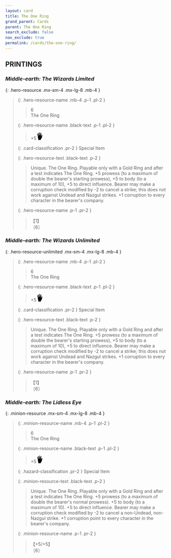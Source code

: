```yaml
---
layout: card
title: The One Ring
grand_parent: Cards
parent: The One Ring
search_exclude: false
nav_exclude: true
permalink: /cards/the-one-ring/
---
```


## PRINTINGS


### _Middle-earth: The Wizards Limited_

{: .hero-resource .mx-sm-4 .mx-lg-8 .mb-4 }
> {: .hero-resource-name .mb-4 .p-1 .pl-2 }
> > <div class="card-mp">6</div>
> > <div class="card-name">The One Ring</div>
>
> {: .hero-resource-name .black-text .p-1 .pl-2 }
> > +5![](/assets/images/di.svg)
>
> {: .card-classification .pr-2 }
> Special Item
>
> {: .hero-resource-text .black-text .p-2 }
> > Unique. The One Ring. Playable only with a Gold Ring and after a test indicates The One Ring. +5 prowess (to a maximum of double the bearer's starting prowess), +5 to body (to a maximum of 10), +5 to direct influence. Bearer may make a corruption check modified by -2 to cancel a strike; this does not work against Undead and Nazgul strikes. +1 corruption to every character in the bearer's company. 
> 
> {: .hero-resource-name .p-1 .pr-2 }
> > <div class="card-shield">【1】</div>
> > <div class="card-corruption">〔6〕</div>

### _Middle-earth: The Wizards Unlimited_

{: .hero-resource-unlimited .mx-sm-4 .mx-lg-8 .mb-4 }
> {: .hero-resource-name .mb-4 .p-1 .pl-2 }
> > <div class="card-mp">6</div>
> > <div class="card-name">The One Ring</div>
>
> {: .hero-resource-name .black-text .p-1 .pl-2 }
> > +5![](/assets/images/di.svg)
>
> {: .card-classification .pr-2 }
> Special Item
>
> {: .hero-resource-text .black-text .p-2 }
> > Unique. The One Ring. Playable only with a Gold Ring and after a test indicates The One Ring. +5 prowess (to a maximum of double the bearer's starting prowess), +5 to body (to a maximum of 10), +5 to direct influence. Bearer may make a corruption check modified by -2 to cancel a strike; this does not work against Undead and Nazgul strikes. +1 corruption to every character in the bearer's company. 
> 
> {: .hero-resource-name .p-1 .pr-2 }
> > <div class="card-shield">【1】</div>
> > <div class="card-corruption">〔6〕</div>

### _Middle-earth: The Lidless Eye_

{: .minion-resource .mx-sm-4 .mx-lg-8 .mb-4 }
> {: .minion-resource-name .mb-4 .p-1 .pl-2 }
> > <div class="hazard-mp">6</div>
> > <div class="card-name">The One Ring</div>
>
> {: .minion-resource-name .black-text .p-1 .pl-2 }
> > +5![](/assets/images/di.svg)
>
> {: .hazard-classification .pr-2 }
> Special Item
>
> {: .minion-resource-text .black-text .p-2 }
> > Unique. The One Ring. Playable only with a Gold Ring and after a test indicates The One Ring. +5 prowess (to a maximum of double the bearer's normal prowess). +5 to body (to a maximum of 10). +5 to direct influence. Bearer may make a corruption check modified by -2 to cancel a non-Undead, non-Nazgul strike. +1 corruption point to every character in the bearer's company. 
> 
> {: .minion-resource-name .p-1 .pr-2 }
> > <div class="card-shield">【+5/+5】</div>
> > <div class="card-corruption-white">〔6〕</div>
